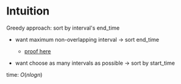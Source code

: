 # Intuition

Greedy approach: sort by interval's end_time

- want maximum non-overlapping interval -> sort end_time

  - [proof here](https://leetcode.com/problems/maximum-length-of-pair-chain/solutions/225801/proof-of-the-greedy-solution/)

- want choose as many intervals as possible -> sort by start_time

time: $O(nlogn)$